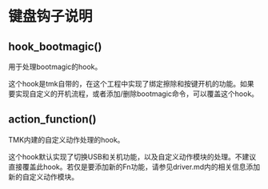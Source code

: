 # 键盘钩子说明

## hook_bootmagic()

用于处理bootmagic的hook。

这个hook是tmk自带的，在这个工程中实现了绑定擦除和按键开机的功能。如果要实现自定义的开机流程，或者添加/删除bootmagic命令，可以覆盖这个hook。

## action_function()

TMK内建的自定义动作处理的hook。

这个hook默认实现了切换USB和关机功能，以及自定义动作模块的处理。不建议直接覆盖此hook。若仅是要添加新的Fn功能，请参见driver.md内的相关信息添加新的自定义动作模块。

